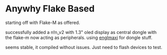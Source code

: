 # Anywhy Flake Based

starting off with Flake-M as offered.

successfully added a n!n_v2 with 1.3" oled display as central dongle with the flake-m now acting as peripherals. 
using [englmaxi](https://github.com/englmaxi/zmk-dongle-display) for dongle stuff. 

seems stable, it compiled without issues. Just need to flash devices to test. 
